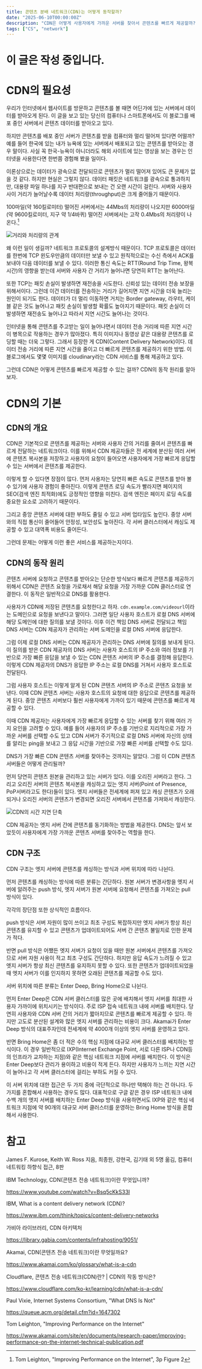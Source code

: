 ```yaml
---
title: 콘텐츠 분배 네트워크(CDN)는 어떻게 동작할까?
date: "2025-06-10T00:00:00Z"
description: "CDN은 어떻게 사용자에게 가까운 서버를 찾아서 콘텐츠를 빠르게 제공할까? CDN의 동작 원리를 알아보자."
tags: ["CS", "network"]
---
```


# 이 글은 작성 중입니다.

# CDN의 필요성

우리가 인터넷에서 웹사이트를 방문하고 콘텐츠를 볼 때면 어딘가에 있는 서버에서 데이터를 받아오게 된다. 이 글을 보고 있는 당신의 컴퓨터나 스마트폰에서도 이 블로그를 배포 중인 서버에서 콘텐츠 데이터를 받아오고 있다.

하지만 콘텐츠를 배포 중인 서버가 콘텐츠를 받을 컴퓨터와 멀리 떨어져 있다면 어떨까? 예를 들어 한국에 있는 내가 뉴욕에 있는 서버에서 배포되고 있는 콘텐츠를 받아오는 경우 말이다. 사실 꼭 한국-뉴욕이 아니더라도 해외 사이트에 있는 영상을 보는 경우는 인터넷을 사용한다면 한번쯤 경험해 봤을 일이다.

이론상으로는 데이터가 광속으로 전달되므로 콘텐츠가 멀리 떨어져 있어도 큰 문제가 없을 것 같다. 하지만 현실은 그렇지 않다. 데이터 패킷은 네트워크를 광속으로 통과하지만, 대용량 파일 하나를 지구 반대편으로 보내는 건 오랜 시간이 걸린다. 서버와 사용자 사이 거리가 늘어날수록 데이터 처리량(throughput)은 크게 줄어들기 때문이다.

100마일(약 160킬로미터) 떨어진 서버에서는 44Mbs의 처리량이 나오지만 6000마일(약 9600킬로미터, 지구 약 1/4바퀴) 떨어진 서버에서는 고작 0.4Mbs의 처리량이 나온다.[^1]

![거리와 처리량의 관계](./distance-and-throughput.png)

왜 이런 일이 생길까? 네트워크 프로토콜의 설계방식 때문이다. TCP 프로토콜은 데이터를 한번에 TCP 윈도우만큼의 데이터만 보낼 수 있고 원칙적으로는 수신 측에서 ACK를 보내야 다음 데이터를 보낼 수 있다. 이러한 통신 속도는 RTT(Round Trip Time, 왕복 시간)의 영향을 받는데 서버와 사용자 간 거리가 늘어나면 당연히 RTT는 늘어난다.

또한 TCP는 패킷 손실이 발생하면 재전송을 시도한다. 신뢰성 있는 데이터 전송 보장을 위해서이다. 그런데 이건 데이터를 전송하는 거리가 길어지면 지연 시간을 더욱 늘리는 원인이 되기도 한다. 데이터가 더 멀리 이동하면 거치는 Border gateway, 라우터, 케이블 같은 것도 늘어나고 패킷 손실이 발생할 확률도 높아지기 때문이다. 패킷 손실이 더 발생하면 재전송도 늘어나고 따라서 지연 시간도 늘어나는 것이다.

인터넷을 통해 콘텐츠를 주고받는 일이 늘어나면서 데이터 전송 거리에 따른 지연 시간이 병목으로 작용하는 경우가 많아졌다. 특히 이미지나 동영상 같은 대용량 콘텐츠를 로딩할 때는 더욱 그렇다. 그래서 등장한 게 CDN(Content Delivery Network)이다. 데이터 전송 거리에 따른 지연 시간을 줄이고 더 빠르게 콘텐츠를 제공하기 위한 방법. 이 블로그에서도 몇몇 이미지를 cloudinary라는 CDN 서비스를 통해 제공하고 있다.

그런데 CDN은 어떻게 콘텐츠를 빠르게 제공할 수 있는 걸까? CDN의 동작 원리를 알아보자.

# CDN의 기본

## CDN의 개요

CDN은 기본적으로 콘텐츠를 제공하는 서버와 사용자 간의 거리를 줄여서 콘텐츠를 빠르게 전달하는 네트워크이다. 이를 위해서 CDN 제공자들은 전 세계에 분산된 여러 서버에 콘텐츠 복사본을 저장하고 사용자의 요청이 들어오면 사용자에게 가장 빠르게 응답할 수 있는 서버에서 콘텐츠를 제공한다.

이렇게 할 수 있다면 장점이 많다. 먼저 사용자는 당연히 빠른 속도로 콘텐츠를 받아 볼 수 있기에 사용자 경험이 좋아진다. 이렇게 콘텐츠 로딩 속도가 빨라지면 페이지의 SEO(검색 엔진 최적화)에도 긍정적인 영향을 미친다. 검색 엔진은 페이지 로딩 속도를 중요한 요소로 고려하기 때문이다.

그리고 중앙 콘텐츠 서버에 대한 부하도 줄일 수 있고 서버 업타임도 높인다. 중앙 서버와의 직접 통신이 줄어들어 안정성, 보안성도 높아진다. 각 서버 클러스터에서 캐싱도 제공할 수 있고 대역폭 비용도 줄어든다.

그런데 문제는 어떻게 이런 좋은 서비스를 제공하는지이다.

## CDN의 동작 원리

콘텐츠 서버에 요청하고 콘텐츠를 받아오는 단순한 방식보다 빠르게 콘텐츠를 제공하기 위해서 CDN은 콘텐츠 요청을 가로채서 해당 요청을 가장 가까운 CDN 클러스터로 연결한다. 이 동작은 일반적으로 DNS를 활용한다.

사용자가 CDN에 저장된 콘텐츠를 요청한다고 하자. `cdn.example.com/videourl`이라는 도메인으로 요청을 보낸다고 말이다. 그러면 일단 사용자 호스트가 로컬 DNS 서버에 해당 도메인에 대한 질의를 보낼 것이다. 이후 이건 책임 DNS 서버로 전달되고 책임 DNS 서버는 CDN 제공자가 관리하는 서버 도메인을 로컬 DNS 서버에 응답한다.

그럼 이제 로컬 DNS 서버는 CDN 제공자가 관리하는 DNS 서버에 질의를 보내게 된다. 이 질의를 받은 CDN 제공자의 DNS 서버는 사용자 호스트의 IP 주소와 여러 정보를 기반으로 가장 빠른 응답을 보낼 수 있는 CDN 콘텐츠 서버의 IP 주소를 결정해 응답한다. 이렇게 CDN 제공자의 DNS가 응답한 IP 주소는 로컬 DNS를 거쳐서 사용자 호스트로 전달된다.

그럼 사용자 호스트는 이렇게 알게 된 CDN 콘텐츠 서버의 IP 주소로 콘텐츠 요청을 보낸다. 이때 CDN 콘텐츠 서버는 사용자 호스트의 요청에 대한 응답으로 콘텐츠를 제공하게 된다. 중앙 콘텐츠 서버보다 훨씬 사용자에게 가까이 있기 때문에 콘텐츠를 빠르게 제공할 수 있다.

이때 CDN 제공자는 사용자에게 가장 빠르게 응답할 수 있는 서버를 찾기 위해 여러 가지 요인을 고려할 수 있다. 예를 들어 사용자의 IP 주소를 기반으로 지리적으로 가장 가까운 서버를 선택할 수도 있고 CDN 서버가 주기적으로 로컬 DNS 서버에 자신의 상태를 알리는 ping을 보내고 그 응답 시간을 기반으로 가장 빠른 서버를 선택할 수도 있다.

DNS가 가장 빠른 CDN 콘텐츠 서버를 찾아주는 것까지는 알았다. 그럼 이 CDN 콘텐츠 서버들은 어떻게 관리될까?

먼저 당연히 콘텐츠 원본을 관리하고 있는 서버가 있다. 이를 오리진 서버라고 한다. 그리고 오리진 서버의 콘텐츠 복사본을 캐싱하고 있는 엣지 서버(Point of Presence, PoP서버라고도 한다)들이 있다. 엣지 서버들은 전세계에 퍼져 있고 캐싱 콘텐츠가 오래되거나 오리진 서버의 콘텐츠가 변경되면 오리진 서버에서 콘텐츠를 가져와서 캐싱한다.

![CDN의 시간 지연 단축](./cdn-connection.png)

CDN 제공자는 엣지 서버 간에 콘텐츠를 동기화하는 방법을 제공한다. DNS는 앞서 보았듯이 사용자에게 가장 가까운 콘텐츠 서버를 찾아주는 역할을 한다.

## CDN 구조

CDN 구조는 엣지 서버에 콘텐츠를 캐싱하는 방식과 서버 위치에 따라 나뉜다.

먼저 콘텐츠를 캐싱하는 방식에 따른 분류는 간단하다. 원본 서버가 변경사항을 엣지 서버에 알려주는 push 방식, 엣지 서버가 원본 서버에 요청해서 콘텐츠를 가져오는 pull 방식이 있다.

각각의 장단점 또한 상식적인 흐름이다.

push 방식은 서버 자원이 많이 쓰이고 최초 구성도 복잡하지만 엣지 서버가 항상 최신 콘텐츠를 유지할 수 있고 콘텐츠가 업데이트되어도 서버 간 콘텐츠 불일치로 인한 문제가 적다.

반면 pull 방식은 어쨌든 엣지 서버가 요청이 있을 때만 원본 서버에서 콘텐츠를 가져오므로 서버 자원 사용이 적고 최초 구성도 간단하다. 하지만 응답 속도가 느려질 수 있고 엣지 서버가 항상 최신 콘텐츠를 유지하지 못할 수 있다. 또한 콘텐츠가 업데이트되었을 때 엣지 서버가 이를 인지하지 못하면 오래된 콘텐츠를 제공할 수도 있다.

서버 위치에 따른 분류는 Enter Deep, Bring Home으로 나뉜다.

먼저 Enter Deep은 CDN 서버 클러스터를 많은 곳에 배치해서 엣지 서버를 최대한 사용자 가까이에 위치시키는 방식이다. 주로 ISP 접속 네트워크 내에 서버를 배치한다. 당연히 사용자와 CDN 서버 간의 거리가 짧아지므로 콘텐츠를 빠르게 제공할 수 있다. 하지만 고도로 분산된 설계와 많은 엣지 서버를 관리하는 비용이 크다. Akamai가 Enter Deep 방식의 대표주자인데 전세계에 약 4000개 이상의 엣지 서버를 운영하고 있다.

반면 Bring Home은 좀 더 적은 수의 핵심 지점에 대규모 서버 클러스터를 배치하는 방식이다. 이 경우 일반적으로 IXP(Internet Exchange Point, 서로 다른 ISP나 CDN등의 인프라가 교차하는 지점)와 같은 핵심 네트워크 지점에 서버를 배치한다. 이 방식은 Enter Deep보다 관리가 용이하고 비용이 적게 든다. 하지만 사용자가 느끼는 지연 시간이 늘어나고 각 서버 클러스터에 걸리는 부하도 커질 수 있다.

이 서버 위치에 대한 접근은 두 가지 중에 극단적으로 하나만 택해야 하는 건 아니다. 두 가지를 혼합해서 사용하는 경우도 많다. 대표적으로 구글 같은 경우 ISP 네트워크 내에 수백 개의 엣지 서버를 배치하는 Enter Deep 방식을 사용하면서도 IXP와 같은 핵심 네트워크 지점에 약 90개의 대규모 서버 클러스터를 운영하는 Bring Home 방식을 혼합해서 사용한다.


# 참고

James F. Kurose, Keith W. Ross 지음, 최종원, 강현국, 김기태 외 5명 옮김, 컴퓨터 네트워킹 하향식 접근, 8판

IBM Technology, CDN(콘텐츠 전송 네트워크)이란 무엇입니까?

https://www.youtube.com/watch?v=Bsq5cKkS33I

IBM, What is a content delivery network (CDN)?

https://www.ibm.com/think/topics/content-delivery-networks

가비아 라이브러리, CDN 아키텍처

https://library.gabia.com/contents/infrahosting/9051/

Akamai, CDN(콘텐츠 전송 네트워크)이란 무엇일까요?

https://www.akamai.com/ko/glossary/what-is-a-cdn

Cloudflare, 콘텐츠 전송 네트워크(CDN)란? | CDN의 작동 방식은?

https://www.cloudflare.com/ko-kr/learning/cdn/what-is-a-cdn/

Paul Vixie, Internet Systems Consortium, "What DNS Is Not"

https://queue.acm.org/detail.cfm?id=1647302

Tom Leighton, "Improving Performance on the Internet"

https://www.akamai.com/site/en/documents/research-paper/improving-performance-on-the-internet-technical-publication.pdf

[^1]: Tom Leighton, "Improving Performance on the Internet", 3p Figure 2
